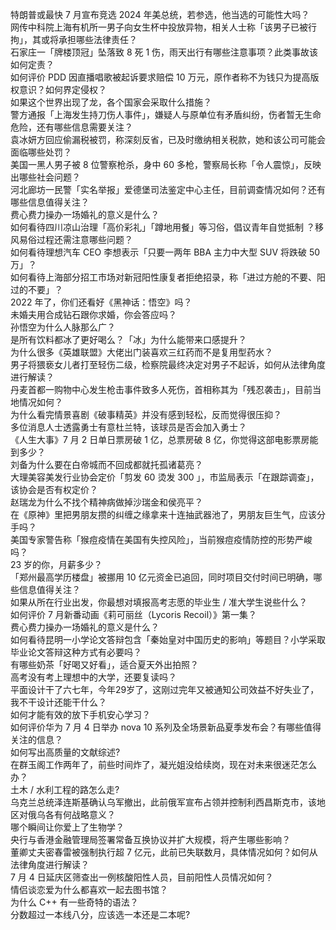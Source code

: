 特朗普或最快 7 月宣布竞选 2024 年美总统，若参选，他当选的可能性大吗？  
网传中科院上海有机所一男子向女生杯中投放异物，相关人士称「该男子已被行拘」，其或将承担哪些法律责任？  
石家庄一「牌楼顶冠」坠落致 8 死 1 伤，雨天出行有哪些注意事项？此类事故该如何定责？  
如何评价 PDD 因直播唱歌被起诉要求赔偿 10 万元，原作者称不为钱只为提高版权意识？如何界定侵权？  
如果这个世界出现了龙，各个国家会采取什么措施？  
警方通报「上海发生持刀伤人事件」，嫌疑人与原单位有矛盾纠纷，伤者暂无生命危险，还有哪些信息需要关注？  
袁冰妍方回应偷漏税被罚，称深刻反省，已及时缴纳相关税款，她和该公司可能会面临哪些处罚？  
美国一黑人男子被 8 位警察枪杀，身中 60 多枪，警察局长称「令人震惊」，反映出哪些社会问题？  
河北廊坊一民警「实名举报」爱德堡司法鉴定中心主任，目前调查情况如何？还有哪些信息值得关注？  
费心费力操办一场婚礼的意义是什么？  
如何看待四川凉山治理「高价彩礼」「蹲地用餐」等习俗，倡议青年自觉抵制 ？移风易俗过程还需注意哪些问题？  
如何看待理想汽车 CEO 李想表示「只要一两年 BBA 主力中大型 SUV 将跌破 50 万」？  
如何看待上海部分招工市场对新冠阳性康复者拒绝招录，称「进过方舱的不要、阳过的不要」？  
2022 年了，你们还看好《黑神话：悟空》吗？  
未婚夫用合成钻石跟你求婚，你会答应吗？  
孙悟空为什么人脉那么广？  
是所有饮料都冰了更好喝么？「冰」为什么能带来口感提升？  
为什么很多《英雄联盟》大佬出门装喜欢三红药而不是复用型药水？  
男子将猥亵女儿者打至轻伤二级，检察院最终决定对男子不起诉，如何从法律角度进行解读？  
丹麦首都一购物中心发生枪击事件致多人死伤，首相称其为「残忍袭击」，目前当地情况如何？  
为什么看完情景喜剧《破事精英》并没有感到轻松，反而觉得很压抑？  
多位消息人士透露勇士有意杜兰特，该球员是否会加入勇士？  
《人生大事》7 月 2 日单日票房破 1 亿，总票房破 8 亿，你觉得这部电影票房能到多少？  
刘备为什么要在白帝城而不回成都就托孤诸葛亮？  
大理美容美发行业协会定价「剪发 60 烫发 300 」，市监局表示「在跟踪调查」，该协会是否有权定价？  
赵瑞龙为什么不找个精神病做掉沙瑞金和侯亮平？  
在《原神》里把男朋友攒的纠缠之缘拿来十连抽武器池了，男朋友巨生气，应该分手吗？  
美国专家警告称「猴痘疫情在美国有失控风险」，当前猴痘疫情防控的形势严峻吗？  
23 岁的你，月薪多少？  
「郑州最高学历楼盘」被挪用 10 亿元资金已追回，同时项目交付时间已明确，哪些信息值得关注？  
如果从所在行业出发，你最想对填报高考志愿的毕业生 / 准大学生说些什么？  
如何评价 7 月新番动画《莉可丽丝（Lycoris Recoil）》第一集？  
费心费力操办一场婚礼的意义是什么？  
如何看待昆明一小学论文答辩包含「秦始皇对中国历史的影响」等题目？小学采取毕业论文答辩这种方式有必要吗？  
有哪些奶茶「好喝又好看」，适合夏天外出拍照？  
高考没有考上理想中的大学，还要复读吗？  
平面设计干了六七年，今年29岁了，这刚过完年又被通知公司效益不好失业了，我不干设计还能干什么？  
如何才能有效的放下手机安心学习？  
如何评价华为 7 月 4 日举办 nova 10 系列及全场景新品夏季发布会？有哪些值得关注的信息？  
如何写出高质量的文献综述?  
在群玉阁工作两年了，前些时间炸了，凝光姐没给续岗，现在对未来很迷茫怎么办？  
土木 / 水利工程的路怎么走?  
乌克兰总统泽连斯基确认乌军撤出，此前俄军宣布占领并控制利西昌斯克市，该地区对俄乌各有何战略意义？  
哪个瞬间让你爱上了生物学？  
央行与香港金融管理局签署常备互换协议并扩大规模，将产生哪些影响？  
董卿丈夫密春雷被强制执行超 7 亿元，此前已失联数月，具体情况如何？如何从法律角度进行解读？  
7 月 4 日延庆区筛查出一例核酸阳性人员，目前阳性人员情况如何？  
情侣谈恋爱为什么都喜欢一起去图书馆？  
为什么 C++ 有一些奇特的语法？  
分数超过一本线八分，应该选一本还是二本呢?  
